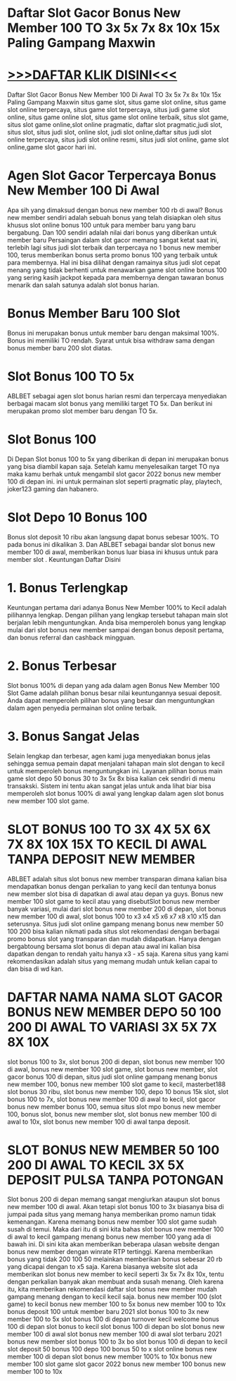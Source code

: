 # Daftar Slot Gacor Bonus New Member 100 TO 3x 5x 7x 8x 10x 15x Paling Gampang Maxwin

# [>>>DAFTAR KLIK DISINI<<<](https://rebrand.ly/banyakcuy)

Daftar Slot Gacor Bonus New Member 100 Di Awal TO 3x 5x 7x 8x 10x 15x Paling Gampang Maxwin situs game slot, situs game slot online, situs game slot online terpercaya, situs game slot terpercaya, situs judi game slot online, situs game online slot, situs game slot online terbaik, situs slot game, situs slot game online,slot online pragmatic, daftar slot pragmatic,judi slot, situs slot, situs judi slot, online slot, judi slot online,daftar situs judi slot online terpercaya, situs judi slot online resmi, situs judi slot online, game slot online,game slot gacor hari ini.

# Agen Slot Gacor Terpercaya Bonus New Member 100 Di Awal

Apa sih yang dimaksud dengan bonus new member 100 rb di awal? Bonus new member sendiri adalah sebuah bonus yang telah disiapkan oleh situs khusus slot online bonus 100 untuk para member baru yang baru bergabung. Dan 100 sendiri adalah nilai dari bonus yang diberikan untuk member baru Persaingan dalam slot gacor memang sangat ketat saat ini, terlebih lagi situs judi slot terbaik dan terpercaya no 1 bonus new member 100, terus memberikan bonus serta promo bonus 100 yang terbaik untuk para membernya. Hal ini bisa dilihat dengan ramainya situs judi slot cepat menang yang tidak berhenti untuk menawarkan game slot online bonus 100 yang sering kasih jackpot kepada para membernya dengan tawaran bonus menarik dan salah satunya adalah slot bonus harian.

# Bonus Member Baru 100 Slot

Bonus ini merupakan bonus untuk member baru dengan maksimal 100%. Bonus ini memiliki TO rendah. Syarat untuk bisa withdraw sama dengan bonus member baru 200 slot diatas.

# Slot Bonus 100 TO 5x

ABLBET sebagai agen slot bonus harian resmi dan terpercaya menyediakan berbagai macam slot bonus yang memiliki target TO 5x. Dan berikut ini merupakan promo slot member baru dengan TO 5x.

# Slot Bonus 100

Di Depan Slot bonus 100 to 5x yang diberikan di depan ini merupakan bonus yang bisa diambil kapan saja. Setelah kamu menyelesaikan target TO nya maka kamu berhak untuk mengambil slot gacor 2022 bonus new member 100 di depan ini. ini untuk permainan slot seperti pragmatic play, playtech, joker123 gaming dan habanero.

# Slot Depo 10 Bonus 100

Bonus slot deposit 10 ribu akan langsung dapat bonus sebesar 100%. TO pada bonus ini dikalikan 3. Dan ABLBET sebagai bandar slot bonus new member 100 di awal, memberikan bonus luar biasa ini khusus untuk para member slot .
Keuntungan Daftar Disini

# 1. Bonus Terlengkap

Keuntungan pertama dari adanya Bonus New Member 100% to Kecil adalah pilihannya lengkap. Dengan pilihan yang lengkap tersebut tahapan main slot berjalan lebih menguntungkan. Anda bisa memperoleh bonus yang lengkap mulai dari slot bonus new member sampai dengan bonus deposit pertama, dan bonus referral dan cashback mingguan.

# 2. Bonus Terbesar

Slot bonus 100% di depan yang ada dalam agen Bonus New Member 100 Slot Game adalah pilihan bonus besar nilai keuntungannya sesuai deposit. Anda dapat memperoleh pilihan bonus yang besar dan menguntungkan dalam agen penyedia permainan slot online terbaik.

# 3. Bonus Sangat Jelas

Selain lengkap dan terbesar, agen kami juga menyediakan bonus jelas sehingga semua pemain dapat menjalani tahapan main slot dengan to kecil untuk memperoleh bonus menguntungkan ini. Layanan pilihan bonus main game slot depo 50 bonus 30 to 3x 5x 8x bisa kalian cek sendiri di menu transakski. Sistem ini tentu akan sangat jelas untuk anda lihat biar bisa memperoleh slot bonus 100% di awal yang lengkap dalam agen slot bonus new member 100 slot game.

# SLOT BONUS 100 TO 3X 4X 5X 6X 7X 8X 10X 15X TO KECIL DI AWAL TANPA DEPOSIT NEW MEMBER

ABLBET adalah situs slot bonus new member transparan dimana kalian bisa mendapatkan bonus dengan perkalian to yang kecil dan tentunya bonus new member slot bisa di dapatkan di awal atau depan ya guys. Bonus new member 100 slot game to kecil atau yang disebutSlot bonus new member banyak variasi, mulai dari slot bonus new member 200 di depan, slot bonus new member 100 di awal, slot bonus 100 to x3 x4 x5 x6 x7 x8 x10 x15 dan seterusnya. Situs judi slot online gampang menang bonus new member 50 100 200 bisa kalian nikmati pada situs slot rekomendasi dengan berbagai promo bonus slot yang transparan dan mudah didapatkan. Hanya dengan bergabtoung bersama slot bonus di depan atau awal ini kalian bisa dapatkan dengan to rendah yaitu hanya x3 - x5 saja. Karena situs yang kami rekomendasikan adalah situs yang memang mudah untuk kelian capai to dan bisa di wd kan.

# DAFTAR NAMA NAMA SLOT GACOR BONUS NEW MEMBER DEPO 50 100 200 DI AWAL TO VARIASI 3X 5X 7X 8X 10X

slot bonus 100 to 3x, slot bonus 200 di depan, slot bonus new member 100 di awal, bonus new member 100 slot game, slot bonus new member, slot gacor bonus 100 di depan, situs judi slot online gampang menang bonus new member 100, bonus new member 100 slot game to kecil, masterbet188 slot bonus 30 ribu, slot bonus new member 100, depo 10 bonus 15k slot, slot bonus 100 to 7x, slot bonus new member 100 di awal to kecil, slot gacor bonus new member bonus 100, semua situs slot mpo bonus new member 100, bonus slot, bonus new member slot, slot bonus new member 100 di awal to 10x, slot bonus new member 100 di awal tanpa deposit.

# SLOT BONUS NEW MEMBER 50 100 200 DI AWAL TO KECIL 3X 5X DEPOSIT PULSA TANPA POTONGAN

Slot bonus 200 di depan memang sangat mengiurkan ataupun slot bonus new member 100 di awal. Akan tetapi slot bonus 100 to 3x biasanya bisa di jumpai pada situs yang memang hanya memberikan promo namun tidak kemenangan. Karena memang bonus new member 100 slot game sudah susah di temui. Maka dari itu di sini kita bahas slot bonus new member 100 di awal to kecil gampang menang bonus new member 100 yang ada di bawah ini. Di sini kita akan memberikan beberapa ulasan website dengan bonus new member dengan winrate RTP tertinggi. Karena memberikan bonus yang tidak 200 100 50 melainkan memberikan bonus sebesar 20 rb yang dicapai dengan to x5 saja. Karena biasanya website slot ada memberikan slot bonus new member to kecil seperti 3x 5x 7x 8x 10x, tentu dengan perkalian banyak akan membuat anda susah menang. Oleh karena itu, kita memberikan rekomendasi daftar slot bonus new member mudah gampang menang dengan to kecil kecil saja.
bonus new member 100 (slot game) to kecil
bonus new member 100 to 5x
bonus new member 100 to 10x
bonus deposit 100 untuk member baru 2021
slot bonus 100 to 3x new member 100 to 5x
slot bonus 100 di depan turnover kecil
welcome bonus 100 di depan
slot bonus to kecil slot bonus 100 di depan
bo slot bonus new member 100 di awal
slot bonus new member 100 di awal
slot terbaru 2021 bonus new member
slot bonus 100 to 3x
bo slot bonus 100 di depan to kecil
slot deposit 50 bonus 100
depo 100 bonus 50 to x
slot online bonus new member 100 di depan
slot bonus new member 100% to 10x
bonus new member 100 slot game
slot gacor 2022 bonus new member 100
bonus new member 100 to 10x